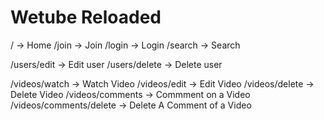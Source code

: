 # Wetube Reloaded

/ -> Home
/join -> Join
/login -> Login
/search -> Search  

/users/edit -> Edit user
/users/delete -> Delete user

/videos/watch -> Watch Video
/videos/edit -> Edit Video
/videos/delete -> Delete Video
/videos/comments -> Commment on a Video
/videos/comments/delete -> Delete A Comment of a Video